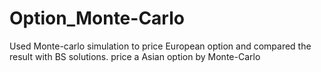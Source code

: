 # Option_Monte-Carlo
Used Monte-carlo simulation to price European option and compared the result with BS solutions.
price a Asian option by Monte-Carlo
